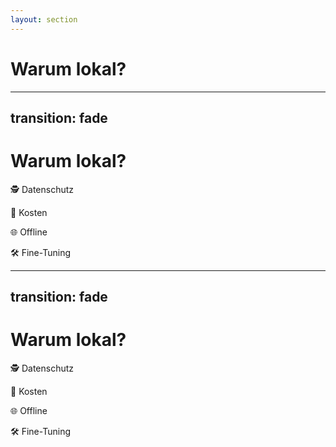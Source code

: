 ```yaml
---
layout: section
---
```


# Warum lokal?

---
transition: fade
---

# Warum lokal?

<div class="flex items-center justify-center gap-20 *:opacity-50">
    <p class="opacity-100">🕵️ Datenschutz</p>
    <p>💸 Kosten</p>
    <p>🌐 Offline</p>
    <p>🛠️ Fine-Tuning</p>
</div>


---
transition: fade
---

# Warum lokal?

<div class="flex items-center justify-center gap-20 *:opacity-50">
    <p>🕵️ Datenschutz</p>
    <p class="opacity-100">💸 Kosten</p>
    <p>🌐 Offline</p>
    <p>🛠️ Fine-Tuning</p>
</div>